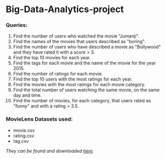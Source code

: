 # Big-Data-Analytics-project

### Queries:
1. Find the number of users who watched the movie "Jumanji".
2. Find the names of the movies that users described as "boring".
3. Find the number of users who have described a movie as "Bollywood" and they have rated it with a score > 3.
4. Find the top 10 movies for each year.
5. Find the tags for each movie and the name of the movie for the year 2015.
6. Find the number of ratings for each movie.
7. Find the top 10 users with the most ratings for each year.
8. Find the movies with the most ratings for each movie category.
9. Find the total number of users watching the same movie, on the same day and time.
10. Find the number of movies, for each category, that users rated as "funny" and with a rating > 3.5.

### MovieLens Datasets used:
- movie.csv
- rating.csv
- tag.csv

*They can be found and downloaded [here](https://www.kaggle.com/datasets/grouplens/movielens-20m-dataset).*
